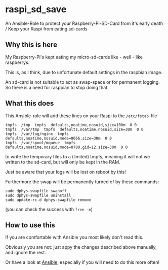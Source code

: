 # raspi_sd_save
An Ansible-Role to protect your Raspberry-Pi-SD-Card from it's early death / Keep your Raspi from eating sd-cards

## Why this is here

My Raspberry-Pi's kept eating my micro-sd-cards like - well - like raspberrys.

This is, as I think, due to unfortunate default settings in the raspbian image.

An sd-card is not suitable to act as swap-space or for permanent logging. So there is a need for raspbian to stop doing that.

## What this does

This Ansible-role will add these lines on your Raspi to the `/etc/fstab`-file

```
tmpfs  /tmp  tmpfs  defaults,noatime,nosuid,size=100m  0 0
tmpfs  /var/tmp  tmpfs  defaults,noatime,nosuid,size=30m  0 0
tmpfs  /var/log/nginx  tmpfs  defaults,noatime,nosuid,mode=0666,size=30m  0 0
tmpfs  /var/spool/mqueue  tmpfs  defaults,noatime,nosuid,mode=0700,gid=12,size=30m  0 0
```

to write the temporary files to a (limited) tmpfs, meaning it will not we written to the sd-card, but will only be kept in the RAM.

Just be aware that your logs will be lost on reboot by this!

Furthermore the swap will be permanently turned of by these commands:

```
sudo dphys-swapfile swapoff
sudo dphys-swapfile uninstall
sudo update-rc.d dphys-swapfile remove
```

(you can check the success with `free -m`)

## How to use this

If you are comfortable with Ansible you most likely don't read this.

Obviously you are not: just appy the changes described above manually, and ignore the rest.

Or have a look at [Ansible](https://www.ansible.com/), especially if you will need to do this more often!
